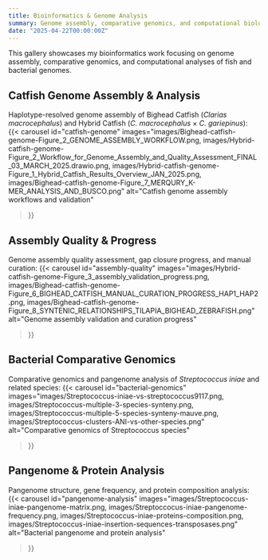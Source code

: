 ```yaml
---
title: Bioinformatics & Genome Analysis
summary: Genome assembly, comparative genomics, and computational biology
date: "2025-04-22T00:00:00Z"
---
```

This gallery showcases my bioinformatics work focusing on genome assembly, comparative genomics, and computational analyses of fish and bacterial genomes.
## Catfish Genome Assembly & Analysis
Haplotype-resolved genome assembly of Bighead Catfish (*Clarias macrocephalus*) and Hybrid Catfish (*C. macrocephalus* × *C. gariepinus*):
{{< carousel
    id="catfish-genome"
    images="images/Bighead-catfish-genome-Figure_2_GENOME_ASSEMBLY_WORKFLOW.png, images/Hybrid-catfish-genome-Figure_2_Workflow_for_Genome_Assembly_and_Quality_Assessment_FINAL_03_MARCH_2025.drawio.png, images/Hybrid-catfish-genome-Figure_1_Hybrid_Catfish_Results_Overview_JAN_2025.png, images/Bighead-catfish-genome-Figure_7_MERQURY_K-MER_ANALYSIS_AND_BUSCO.png"
    alt="Catfish genome assembly workflows and validation"
>}}
## Assembly Quality & Progress
Genome assembly quality assessment, gap closure progress, and manual curation:
{{< carousel
    id="assembly-quality"
    images="images/Hybrid-catfish-genome-Figure_3_assembly_validation_progress.png, images/Bighead-catfish-genome-Figure_6_BIGHEAD_CATFISH_MANUAL_CURATION_PROGRESS_HAP1_HAP2.png, images/Bighead-catfish-genome-Figure_8_SYNTENIC_RELATIONSHIPS_TILAPIA_BIGHEAD_ZEBRAFISH.png"
    alt="Genome assembly validation and curation progress"
>}}
## Bacterial Comparative Genomics
Comparative genomics and pangenome analysis of *Streptococcus iniae* and related species:
{{< carousel
    id="bacterial-genomics"
    images="images/Streptococcus-iniae-vs-streptococcus9117.png, images/Streptococcus-multiple-3-species-synteny.png, images/Streptococcus-multiple-5-species-synteny-mauve.png, images/Streptococcus-clusters-ANI-vs-other-species.png"
    alt="Comparative genomics of Streptococcus species"
>}}
## Pangenome & Protein Analysis
Pangenome structure, gene frequency, and protein composition analysis:
{{< carousel
    id="pangenome-analysis"
    images="images/Streptococcus-iniae-pangenome-matrix.png, images/Streptoccocus-iniae-pangenome-frequency.png, images/Streptococcus-iniae-proteins-composition.png, images/Streptococcus-iniae-insertion-sequences-transposases.png"
    alt="Bacterial pangenome and protein analysis"
>}}
